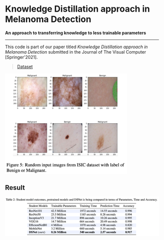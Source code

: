 # Knowledge Distillation approach in Melanoma Detection

**An approach to transferring knowledge to less trainable parameters**

---

This code is part of our paper titled *Knowledge Distillation approach in Melanoma Detection* submitted in the Journal of The Visual Computer [Springer'2021].

> [Dataset](https://www.isic-archive.com/#!/topWithHeader/wideContentTop/main)

<img src ="https://github.com/Shakib-IO/KD-lesions/blob/main/figures/Figure%2005.png" width="400">


## Result

<img src ="https://github.com/Shakib-IO/KD-lesions/blob/main/figures/Table%2002.png" width="900">

